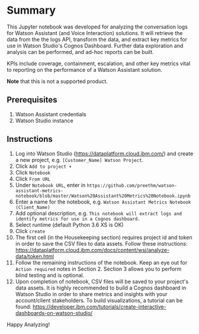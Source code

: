# Summary
This Jupyter notebook was developed for analyzing the conversation logs for Watson Assistant (and Voice Interaction) solutions. It will retrieve the data from the the logs API, transform the data, and extract key metrics for use in Watson Studio's Cognos Dashboard. Further data exploration and analysis can be performed, and ad-hoc reports can be built.

KPIs include coverage, containment, escalation, and other key metrics vital to reporting on the performance of a Watson Assistant solution. 

**Note** that this is not a supported product.

## Prerequisites
1. Watson Assistant credentials
2. Watson Studio instance

## Instructions
1. Log into Watson Studio (https://dataplatform.cloud.ibm.com/) and create a new project, e.g. `[Customer_Name] Watson Project`.
2. Click `Add to project +`
3. Click `Notebook`
4. Click `From URL`
5. Under `Notebook URL`, enter in `https://github.com/preethm/watson-assistant-metrics-notebook/blob/master/Watson%20Assistant%20Metrics%20Notebook.ipynb`
6. Enter a name for the notebook, e.g. `Watson Assistant Metrics Notebook (Client_Name)`
7. Add optional description, e.g. `This notebook will extract logs and identify metrics for use in a Cognos dashboard.`
8. Select runtime (default Python 3.6 XS is OK)
9. Click `create`
10. The first cell (in the Housekeeping section) requires project id and token in order to save the CSV files to data assets. Follow these instructions: https://dataplatform.cloud.ibm.com/docs/content/wsj/analyze-data/token.html
11. Follow the remaining instructions of the notebook. Keep an eye out for `Action required` notes in Section 2. Section 3 allows you to perform blind testing and is optional. 
12. Upon completion of notebook, CSV files will be saved to your project's data assets. It is highly recommended to build a Cognos dashboard in Watson Studio in order to share metrics and insights with your account/client stakeholders. To build visualizations, a tutorial can be found: https://developer.ibm.com/tutorials/create-interactive-dashboards-on-watson-studio/

Happy Analyzing!
